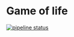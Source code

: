 # Game of life

[![pipeline status](https://gitlab.com/francois.triquet01/wasm-game-of-life/badges/master/pipeline.svg)](https://gitlab.com/francois.triquet01/wasm-game-of-life/commits/master)
